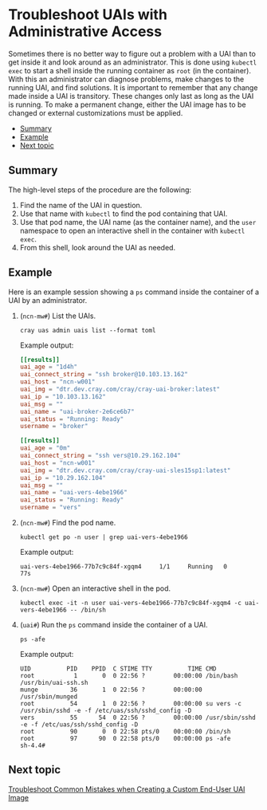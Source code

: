 # Troubleshoot UAIs with Administrative Access

Sometimes there is no better way to figure out a problem with a UAI than to get inside it and look around as an administrator. This is done using `kubectl exec` to start a shell
inside the running container as `root` (in the container). With this an administrator can diagnose problems, make changes to the running UAI, and find solutions. It is important
to remember that any change made inside a UAI is transitory. These changes only last as long as the UAI is running. To make a permanent change, either the UAI image has to be
changed or external customizations must be applied.

* [Summary](#summary)
* [Example](#example)
* [Next topic](#next-topic)

## Summary

The high-level steps of the procedure are the following:

1. Find the name of the UAI in question.
1. Use that name with `kubectl` to find the pod containing that UAI.
1. Use that pod name, the UAI name (as the container name), and the `user` namespace to open an interactive shell in the container with `kubectl exec`.
1. From this shell, look around the UAI as needed.

## Example

Here is an example session showing a `ps` command inside the container of a UAI by an administrator.

1. (`ncn-mw#`) List the UAIs.

    ```console
    cray uas admin uais list --format toml
    ```

    Example output:

    ```toml
    [[results]]
    uai_age = "1d4h"
    uai_connect_string = "ssh broker@10.103.13.162"
    uai_host = "ncn-w001"
    uai_img = "dtr.dev.cray.com/cray/cray-uai-broker:latest"
    uai_ip = "10.103.13.162"
    uai_msg = ""
    uai_name = "uai-broker-2e6ce6b7"
    uai_status = "Running: Ready"
    username = "broker"

    [[results]]
    uai_age = "0m"
    uai_connect_string = "ssh vers@10.29.162.104"
    uai_host = "ncn-w001"
    uai_img = "dtr.dev.cray.com/cray/cray-uai-sles15sp1:latest"
    uai_ip = "10.29.162.104"
    uai_msg = ""
    uai_name = "uai-vers-4ebe1966"
    uai_status = "Running: Ready"
    username = "vers"
    ```

1. (`ncn-mw#`) Find the pod name.

    ```console
    kubectl get po -n user | grep uai-vers-4ebe1966
    ```

    Example output:

    ```text
    uai-vers-4ebe1966-77b7c9c84f-xgqm4     1/1     Running   0          77s
    ```

1. (`ncn-mw#`) Open an interactive shell in the pod.

    ```console
    kubectl exec -it -n user uai-vers-4ebe1966-77b7c9c84f-xgqm4 -c uai-vers-4ebe1966 -- /bin/sh
    ```

1. (`uai#`) Run the `ps` command inside the container of a UAI.

    ```console
    ps -afe
    ```

    Example output:

    ```text
    UID          PID    PPID  C STIME TTY          TIME CMD
    root           1       0  0 22:56 ?        00:00:00 /bin/bash /usr/bin/uai-ssh.sh
    munge         36       1  0 22:56 ?        00:00:00 /usr/sbin/munged
    root          54       1  0 22:56 ?        00:00:00 su vers -c /usr/sbin/sshd -e -f /etc/uas/ssh/sshd_config -D
    vers          55      54  0 22:56 ?        00:00:00 /usr/sbin/sshd -e -f /etc/uas/ssh/sshd_config -D
    root          90       0  0 22:58 pts/0    00:00:00 /bin/sh
    root          97      90  0 22:58 pts/0    00:00:00 ps -afe
    sh-4.4#
    ```

## Next topic

[Troubleshoot Common Mistakes when Creating a Custom End-User UAI Image](Troubleshoot_Common_Mistakes_when_Creating_a_Custom_End-User_UAI_Image.md)

